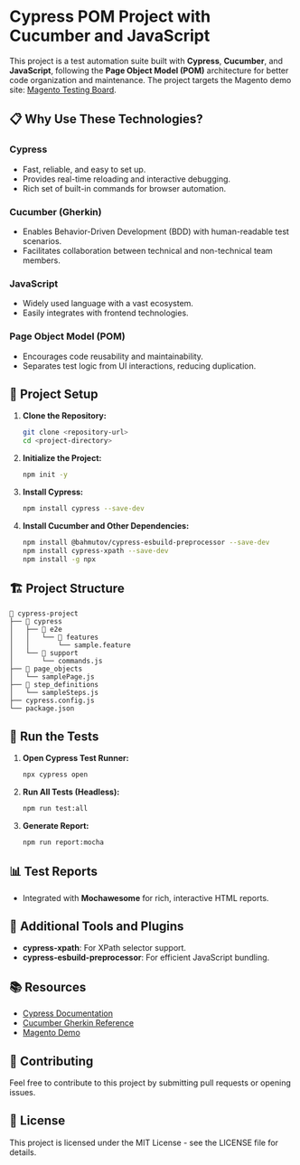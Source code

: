 # Cypress POM Project with Cucumber and JavaScript

This project is a test automation suite built with **Cypress**, **Cucumber**, and **JavaScript**, following the **Page Object Model (POM)** architecture for better code organization and maintenance. The project targets the Magento demo site: [Magento Testing Board](https://magento.softwaretestingboard.com).

## 📋 Why Use These Technologies?

### **Cypress**

* Fast, reliable, and easy to set up.
* Provides real-time reloading and interactive debugging.
* Rich set of built-in commands for browser automation.

### **Cucumber (Gherkin)**

* Enables Behavior-Driven Development (BDD) with human-readable test scenarios.
* Facilitates collaboration between technical and non-technical team members.

### **JavaScript**

* Widely used language with a vast ecosystem.
* Easily integrates with frontend technologies.

### **Page Object Model (POM)**

* Encourages code reusability and maintainability.
* Separates test logic from UI interactions, reducing duplication.

## 🚀 Project Setup

1. **Clone the Repository:**

   ```bash
   git clone <repository-url>
   cd <project-directory>
   ```

2. **Initialize the Project:**

   ```bash
   npm init -y
   ```

3. **Install Cypress:**

   ```bash
   npm install cypress --save-dev
   ```

4. **Install Cucumber and Other Dependencies:**

   ```bash
   npm install @bahmutov/cypress-esbuild-preprocessor --save-dev
   npm install cypress-xpath --save-dev
   npm install -g npx
   ```

## 🏗️ Project Structure

```
📂 cypress-project
├── 📁 cypress
│   ├── 📁 e2e
│   │   └── 📁 features
│   │       └── sample.feature
│   └── 📁 support
│       └── commands.js
├── 📁 page_objects
│   └── samplePage.js
├── 📁 step_definitions
│   └── sampleSteps.js
├── cypress.config.js
└── package.json
```

## 📂 Run the Tests

1. **Open Cypress Test Runner:**

   ```bash
   npx cypress open
   ```

2. **Run All Tests (Headless):**

   ```bash
   npm run test:all
   ```

3. **Generate Report:**

   ```bash
   npm run report:mocha
   ```

## 📊 Test Reports

* Integrated with **Mochawesome** for rich, interactive HTML reports.

## 🔧 Additional Tools and Plugins

* **cypress-xpath**: For XPath selector support.
* **cypress-esbuild-preprocessor**: For efficient JavaScript bundling.

## 📚 Resources

* [Cypress Documentation](https://docs.cypress.io/)
* [Cucumber Gherkin Reference](https://cucumber.io/docs/gherkin/)
* [Magento Demo](https://magento.softwaretestingboard.com)

## 🤝 Contributing

Feel free to contribute to this project by submitting pull requests or opening issues.

## 📄 License

This project is licensed under the MIT License - see the LICENSE file for details.
